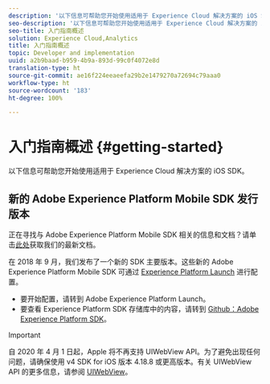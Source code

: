 ```yaml
---
description: '以下信息可帮助您开始使用适用于 Experience Cloud 解决方案的 iOS SDK '
seo-description: '以下信息可帮助您开始使用适用于 Experience Cloud 解决方案的 iOS SDK '
seo-title: 入门指南概述
solution: Experience Cloud,Analytics
title: 入门指南概述
topic: Developer and implementation
uuid: a2b9baad-b959-4b9a-893d-99c0f4072e8d
translation-type: ht
source-git-commit: ae16f224eeaeefa29b2e1479270a72694c79aaa0
workflow-type: ht
source-wordcount: '183'
ht-degree: 100%

---
```



# 入门指南概述 {#getting-started}

以下信息可帮助您开始使用适用于 Experience Cloud 解决方案的 iOS SDK。

## 新的 Adobe Experience Platform Mobile SDK 发行版本

正在寻找与 Adobe Experience Platform Mobile SDK 相关的信息和文档？请单击[此处](https://aep-sdks.gitbook.io/docs/)获取我们的最新文档。

在 2018 年 9 月，我们发布了一个新的 SDK 主要版本。这些新的 Adobe Experience Platform Mobile SDK 可通过 [Experience Platform Launch](https://www.adobe.com/cn/experience-platform/launch.html) 进行配置。

* 要开始配置，请转到 Adobe Experience Platform Launch。
* 要查看 Experience Platform SDK 存储库中的内容，请转到 [Github：Adobe Experience Platform SDK](https://github.com/Adobe-Marketing-Cloud/acp-sdks)。

>[!IMPORTANT]
>
>自 2020 年 4 月 1 日起，Apple 将不再支持 UIWebView API。为了避免出现任何问题，请确保使用 v4 SDK for iOS 版本 4.18.8 或更高版本。有关 UIWebView API 的更多信息，请参阅 [UIWebView](https://developer.apple.com/documentation/uikit/uiwebview)。
